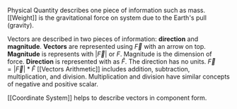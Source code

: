 Physical Quantity describes one piece of information such as mass. [[Weight]] is the gravitational force on system due to the Earth's pull (gravity).

Vectors are described in two pieces of information: **direction** and **magnitude**. 
	**Vectors** are represented using $\vec{F}$ with an arrow on top.
	**Magnitude** is represents with $|\vec{F}|$ or $F$. Magnitude is the dimension of force.
	**Direction** is represented with as $\hat{F}$. The direction has no units.
	$\vec{F}=|\vec{F}|*\hat{F}$
[[Vectors Arithmetic]] includes addition, subtraction, multiplication, and division. Multiplication and division have similar concepts of negative and positive scalar. 

[[Coordinate System]] helps to describe vectors in component form.